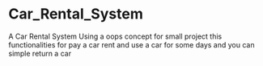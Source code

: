 # Car_Rental_System
A Car Rental System Using a oops concept for small project this functionalities for pay a car rent and use a car for some days and you can simple return a car 
